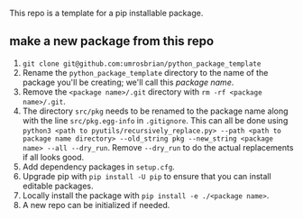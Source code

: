 This repo is a template for a pip installable package.

## make a new package from this repo

1. `git clone git@github.com:umrosbrian/python_package_template`
2. Rename the `python_package_template` directory to the name of the package you'll be creating; we'll call this *package name*.
3. Remove the `<package name>/.git` directory with `rm -rf <package name>/.git`.
4. The directory `src/pkg` needs to be renamed to the package name along with the line `src/pkg.egg-info` in `.gitignore`.  This can all be done using `python3 <path to pyutils/recursively_replace.py> --path <path to package name directory> --old_string pkg --new_string <package name> --all --dry_run`.  Remove `--dry_run` to do the actual replacements if all looks good.
5. Add dependency packages in `setup.cfg`.
6. Upgrade pip with `pip install -U pip` to ensure that you can install editable packages.
7. Locally install the package with `pip install -e ./<package name>`.
8. A new repo can be initialized if needed.
